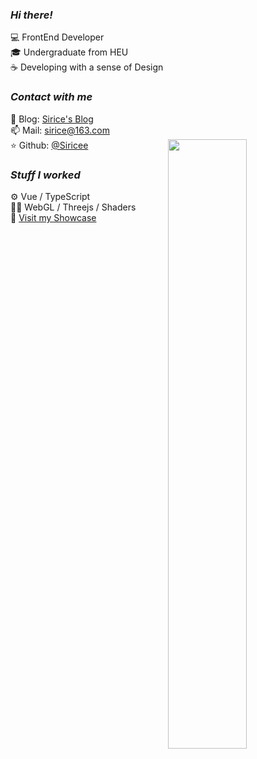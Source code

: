 
### _Hi there!_
💻 FrontEnd Developer<br>
🎓 Undergraduate from HEU<br>
☕ Developing with a sense of Design<br>

### _Contact with me_

📝 Blog: [Sirice's Blog](https://sirice.netlify.app/)<br>
📫 Mail: sirice@163.com<br>
<img align='right' width="50%" height='50%' src="https://count.getloli.com/get/@Siricee?theme=moebooru" />
⭐️ Github: [@Siricee](https://github.com/siricee)<br>

### _Stuff I worked_

⚙️ Vue / TypeScript<br>
👨‍💻 WebGL / Threejs / Shaders<br>
🧭 [Visit my Showcase](https://sirice-playground.netlify.app/) <br>





